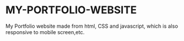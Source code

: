 # MY-PORTFOLIO-WEBSITE
My Portfolio website made from html, CSS and javascript, which is also responsive to mobile screen,etc.
